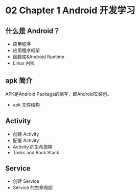 # 02 Chapter 1 Android 开发学习

## 什么是 Android？
+ 应用程序
+ 应用程序框架
+ 函数库&Android Runtime
+ Linux 内核

## apk 简介

APK是Android Package的缩写，即Android安装包。

+ apk 文件结构

## Activity
+ 创建 Activity
+ 配置 Activity
+ Activity 的生命周期
+ Tasks and Back Stack

## Service
+ 创建 Service
+ Service 的生命周期